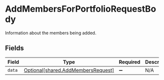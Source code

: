 # AddMembersForPortfolioRequestBody

Information about the members being added.


## Fields

| Field                                                                          | Type                                                                           | Required                                                                       | Description                                                                    |
| ------------------------------------------------------------------------------ | ------------------------------------------------------------------------------ | ------------------------------------------------------------------------------ | ------------------------------------------------------------------------------ |
| `data`                                                                         | [Optional[shared.AddMembersRequest]](../../models/shared/addmembersrequest.md) | :heavy_minus_sign:                                                             | N/A                                                                            |